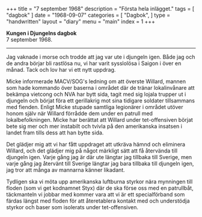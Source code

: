 +++
title = "7 september 1968"
description = "Första hela inlägget."
tags = [
    "dagbok"
]
date = "1968-09-07"
categories = [
    "Dagbok",
]
type = "handwritten"
layout = "diary"
menu = "main"
index = 1
+++

<b>Kungen i Djungelns dagbok</b><br/>
7 september 1968.
<hr />

Jag vaknade i morse och trodde att jag var ute i djungeln igen. Både jag och de andra börjar bli rastlösa nu, vi har varit sysslolösa i Saigon i över en månad. Tack och lov har vi ett nytt uppdrag. 


Micke informerade MACV/SOG's ledning om att överste Willard, mannen som hade kommando över baserna i området där de tränar lokalinvånare att bekämpa vietcong och NVA har bytt sida, tagit med sig lojala trupper ut i djungeln och börjat föra ett gerillakrig mot sina tidigare soldater tillsammans med fienden. Enligt Micke stupade samtliga legionärer i området utöver honom själv när Willard förrådde dem under en patrull med lokalbefolkningen.  Micke har berättat att Willard under tet-offensiven börjat bete sig mer och mer instabilt och tvivla på den amerikanska insatsen i landet fram tills dess att han bytte sida. 


Det glädjer mig att vi har fått uppdraget att utkräva hämnd och eliminera Willard, och det glädjer mig på något märkligt sätt att få återvända till djungeln igen. Varje gång jag är där ute längtar jag tillbaka till Sverige, men varje gång jag återvänt till Sverige längtar jag bara tillbaka till djungeln igen, jag tror att många av mannarna känner likadant. 


Tydligen ska vi möta upp amerikanska luftburna styrkor nära mynningen till floden (som vi get kodnamnet Styx) där de ska förse oss med en patrullbåt, täckmanteln vi jobbar med kommer vara att vi är ett specialförband som färdas längst med floden för att återetablera kontakt med och understödja styrkor och baser som isolerats under tet-offensiven.



